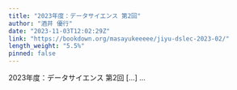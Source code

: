 ```yaml
---
title: "2023年度：データサイエンス 第2回"
author: "酒井 優行"
date: "2023-11-03T12:02:29Z"
link: "https://bookdown.org/masayukeeeee/jiyu-dslec-2023-02/"
length_weight: "5.5%"
pinned: false
---
```


2023年度：データサイエンス 第2回 [...] ...

